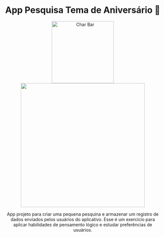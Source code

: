 <h1 align="center">App Pesquisa Tema de Aniversário 🥳</h1>
<p align="center">
<img src="https://user-images.githubusercontent.com/100588945/160302622-b2661fc1-9957-4318-9f61-291797f39003.gif" alt="Char Bar" width="200px"> <img src="https://user-images.githubusercontent.com/100588945/160302607-e77909b7-62e1-4417-8d14-aa6387e8c4b7.gif" width="400px">
</p>
    
<p align="center">
App projeto para criar uma pequena pesquina e armazenar um registro de dados enviados pelos usuários do aplicativo. Esse é um exercício para aplicar habilidades de pensamento lógico e estudar preferências de usuários.
</p>
